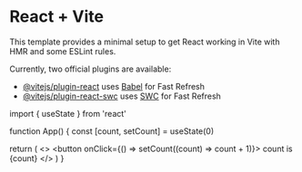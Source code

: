 # React + Vite

This template provides a minimal setup to get React working in Vite with HMR and some ESLint rules.

Currently, two official plugins are available:

- [@vitejs/plugin-react](https://github.com/vitejs/vite-plugin-react/blob/main/packages/plugin-react/README.md) uses [Babel](https://babeljs.io/) for Fast Refresh
- [@vitejs/plugin-react-swc](https://github.com/vitejs/vite-plugin-react-swc) uses [SWC](https://swc.rs/) for Fast Refresh


import { useState } from 'react'


function App() {
  const [count, setCount] = useState(0)

  return (
    <>
        <button onClick={() => setCount((count) => count + 1)}>
          count is {count}
        </button>
    </>
  )
}
